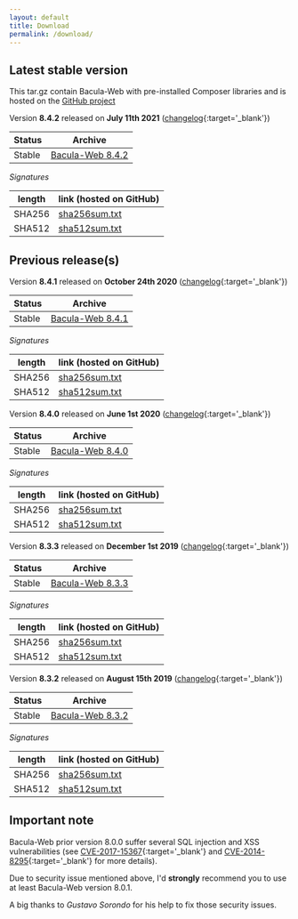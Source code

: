 ```yaml
---
layout: default
title: Download
permalink: /download/
---
```


## Latest stable version 

This tar.gz contain Bacula-Web with pre-installed Composer libraries and is hosted on the [GitHub project](https://github.com/bacula-web/bacula-web)

Version **8.4.2** released on **July 11th 2021** ([changelog](https://github.com/bacula-web/bacula-web/releases/tag/v8.4.2){:target='_blank'})

| Status | Archive | 
| ------ | ------- | 
| Stable | [Bacula-Web 8.4.2](https://github.com/bacula-web/bacula-web/releases/download/v8.4.2/bacula-web-8.4.2.tgz) |

*Signatures*

| length | link (hosted on GitHub) |
| ------ | ----------------------- | 
| SHA256 | [sha256sum.txt](https://github.com/bacula-web/bacula-web/releases/download/v8.4.2/sha256sum.txt) |
| SHA512 | [sha512sum.txt](https://github.com/bacula-web/bacula-web/releases/download/v8.4.2/sha512sum.txt) |

## Previous release(s)

Version **8.4.1** released on **October 24th 2020** ([changelog](https://github.com/bacula-web/bacula-web/releases/tag/v8.4.1){:target='_blank'})

| Status | Archive | 
| ------ | ------- | 
| Stable | [Bacula-Web 8.4.1](https://github.com/bacula-web/bacula-web/releases/download/v8.4.1/bacula-web-8.4.1.tgz) |

*Signatures*

| length | link (hosted on GitHub) |
| ------ | ----------------------- | 
| SHA256 | [sha256sum.txt](https://github.com/bacula-web/bacula-web/releases/download/v8.4.1/sha256sum.txt) |
| SHA512 | [sha512sum.txt](https://github.com/bacula-web/bacula-web/releases/download/v8.4.1/sha512sum.txt) |

Version **8.4.0** released on **June 1st 2020** ([changelog](https://github.com/bacula-web/bacula-web/releases/tag/v8.4.0){:target='_blank'})

| Status | Archive | 
| ------ | ------- | 
| Stable | [Bacula-Web 8.4.0](https://github.com/bacula-web/bacula-web/releases/download/v8.4.0/bacula-web-8.4.0.tgz) |

*Signatures*

| length | link (hosted on GitHub) |
| ------ | ----------------------- | 
| SHA256 | [sha256sum.txt](https://github.com/bacula-web/bacula-web/releases/download/v8.4.0/sha256sum.txt) |
| SHA512 | [sha512sum.txt](https://github.com/bacula-web/bacula-web/releases/download/v8.4.0/sha512sum.txt) |


Version **8.3.3** released on **December 1st 2019** ([changelog](https://github.com/bacula-web/bacula-web/releases/tag/v8.3.3){:target='_blank'})

| Status | Archive | 
| ------ | ------- | 
| Stable | [Bacula-Web 8.3.3](https://github.com/bacula-web/bacula-web/releases/download/v8.3.3/bacula-web-8.3.3.tgz) |

*Signatures*

| length | link (hosted on GitHub) |
| ------ | ----------------------- | 
| SHA256 | [sha256sum.txt](https://github.com/bacula-web/bacula-web/releases/download/v8.3.3/sha256sum.txt) |
| SHA512 | [sha512sum.txt](https://github.com/bacula-web/bacula-web/releases/download/v8.3.3/sha512sum.txt) |


Version **8.3.2** released on **August 15th 2019** ([changelog](https://github.com/bacula-web/bacula-web/releases/tag/v8.3.2){:target='_blank'})

| Status | Archive | 
| ------ | ------- | 
| Stable | [Bacula-Web 8.3.2](https://github.com/bacula-web/bacula-web/releases/download/v8.3.2/bacula-web-8.3.2.tgz) |

*Signatures*

| length | link (hosted on GitHub) |
| ------ | ----------------------- | 
| SHA256 | [sha256sum.txt](https://github.com/bacula-web/bacula-web/releases/download/v8.3.2/sha256sum.txt) |
| SHA512 | [sha512sum.txt](https://github.com/bacula-web/bacula-web/releases/download/v8.3.2/sha512sum.txt) |

## Important note

Bacula-Web prior version 8.0.0 suffer several SQL injection and XSS vulnerabilities (see [CVE-2017-15367](https://www.cvedetails.com/cve/CVE-2017-15367/){:target='_blank'} and [CVE-2014-8295](https://www.cvedetails.com/cve/CVE-2014-8295/){:target='_blank'} for more details). 

Due to security issue mentioned above, I'd **strongly** recommend you to use at least Bacula-Web version 8.0.1.

A big thanks to *Gustavo Sorondo* for his help to fix those security issues.

